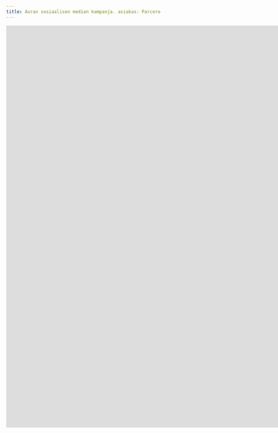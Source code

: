 ```yaml
---
title: Auran sosiaalisen median kampanja. asiakas: Parcero
---
```


<iframe src="https://www.youtube.com/embed/1V2SxReVWeo?controls=0" width="1920" height="1080" frameborder="0" allow="autoplay; fullscreen" allowfullscreen data-uk-responsive></iframe>
